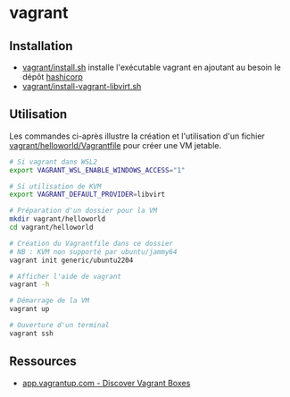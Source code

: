# vagrant

## Installation

* [vagrant/install.sh](install.sh) installe l'exécutable vagrant en ajoutant au besoin le dépôt [hashicorp](../hashicorp/README.md)
* [vagrant/install-vagrant-libvirt.sh](install-vagrant-libvirt.sh)

## Utilisation

Les commandes ci-après illustre la création et l'utilisation d'un fichier [vagrant/helloworld/Vagrantfile](helloworld/Vagrantfile) pour créer une VM jetable.

```bash
# Si vagrant dans WSL2
export VAGRANT_WSL_ENABLE_WINDOWS_ACCESS="1"

# Si utilisation de KVM
export VAGRANT_DEFAULT_PROVIDER=libvirt

# Préparation d'un dossier pour la VM
mkdir vagrant/helloworld
cd vagrant/helloworld

# Création du Vagrantfile dans ce dossier
# NB : KVM non supporté par ubuntu/jammy64
vagrant init generic/ubuntu2204

# Afficher l'aide de vagrant
vagrant -h

# Démarrage de la VM
vagrant up

# Ouverture d'un terminal
vagrant ssh
```

## Ressources

* [app.vagrantup.com - Discover Vagrant Boxes](https://app.vagrantup.com/boxes/search)

